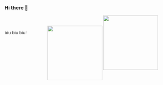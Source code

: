 ### Hi there 👋

<!-- <a href="https://github.com/sudong0701/sudong0701"> -->
  <img align="right" height="180" src="https://github-readme-stats.vercel.app/api/top-langs/?username=sudong0701&layout=compact">
<!-- </a> -->
<br/>
<br/>
<!-- <a href="https://github.com/sudong0701/sudong0701"> -->
  <img align="right" height="180" src="https://github-readme-stats.vercel.app/api?username=sudong0701&show_icons=true&text_color=24292e&bg_color=ffffff&hide_title=true">
<!-- </a> -->



biu biu biu!
